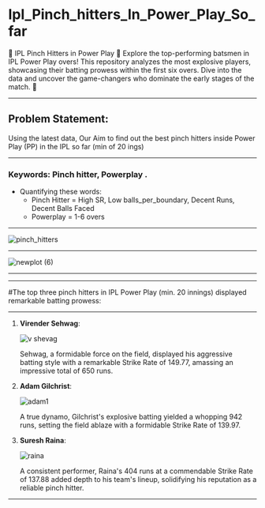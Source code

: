 # Ipl_Pinch_hitters_In_Power_Play_So_far
🏏 IPL Pinch Hitters in Power Play 🏏  Explore the top-performing batsmen in IPL Power Play overs! This repository analyzes the most explosive players, showcasing their batting prowess within the first six overs. Dive into the data and uncover the game-changers who dominate the early stages of the match. 🚀

---------------------------------------------------------------------------------------------------------------------------------------------------------------

## Problem Statement:

 Using the latest data, Our Aim to find out the best pinch hitters inside Power Play (PP) in the IPL so far (min of 20 ings)


---------------------------------------------------------------------------------------------------------------------------------------------------------------


### Keywords: Pinch hitter, Powerplay  .
- Quantifying these words:
    - Pinch Hitter = High SR, Low balls_per_boundary, Decent Runs, Decent Balls Faced
    - Powerplay = 1-6 overs
 
-----------------------------------------------------------------------------------------------------------------------------------------------------------------

![pinch_hitters](https://github.com/GaneshPatilDS/Ipl_Pinch_hitters_In_Power_Play_So_far/assets/123234894/37cb8b02-1f75-4cff-8476-a44ab384b671)

----------------------------------------------------------------------------------------------------------------------------------------------------------------

![newplot (6)](https://github.com/GaneshPatilDS/Ipl_Pinch_hitters_In_Power_Play_So_far/assets/123234894/e6188f5e-56d1-4adc-85a4-39033edb3d8e)

--------------------------------------------------------------------------------------------------------------------------------------------------------------


--------------------------------------------------------------------------------

#The top three pinch hitters in IPL Power Play (min. 20 innings) displayed remarkable batting prowess:

---------------------------------------------------------------------------------
1. **Virender Sehwag**:
   
    ![v shevag](https://github.com/GaneshPatilDS/Ipl_Pinch_hitters_In_Power_Play_So_far/assets/123234894/8f3f568e-6e56-40d0-bd3c-4581470fc83e)

   Sehwag, a formidable force on the field, displayed his aggressive batting style with a remarkable Strike Rate of 149.77, amassing an impressive total of 650 runs.

3. **Adam Gilchrist**:

   ![adam1](https://github.com/GaneshPatilDS/Ipl_Pinch_hitters_In_Power_Play_So_far/assets/123234894/3ebf7827-e487-4175-bd7b-bc44450848f6)

   A true dynamo, Gilchrist's explosive batting yielded a whopping 942 runs, setting the field ablaze with a formidable Strike Rate of 139.97.

5. **Suresh Raina**:

   ![raina](https://github.com/GaneshPatilDS/Ipl_Pinch_hitters_In_Power_Play_So_far/assets/123234894/1ed56192-5b72-4d2e-a8bc-22563caece97)

   A consistent performer, Raina's 404 runs at a commendable Strike Rate of 137.88 added depth to his team's lineup, solidifying his reputation as a reliable pinch hitter.

-------------------------------------------------------------------------------








